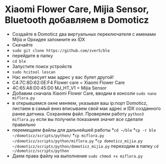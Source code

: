 Xiaomi Flower Care, Mijia Sensor, Bluetooth добавляем в Domoticz
===============================================
* Создайте в Domoticz два виртуальных переключателя с именами Mijia и Орхидея запомните их IDX
* Скачайте 
* `sudo git clone https://github.com/zver5/ble`
* перейдите в папку
* `cd ble`
* Запустите поиск устройств
* `sudo hcitool lescan`
* Нас интересует мак адрес  у вас булет другой!
* C4:7C:8D:62:0E:F4 Flower care = Xiaomi Flower Care
* 4C:65:A8:D0:45:D0 MJ_HT_V1 = Mijia Sensor
* Добавим сначала Xiaomi Flower Care, вводим в консоли 
`sudo nano miflora.py`
* в открывшемся окне меняем, указывая ваш ip:порт Domoticz, листаем в самый вниз вписываем свой мак адрес и IDX созданного ранее датчика. Сохраняем файл.
Проверяем работу 
`python3 miflora.py`
 если вы получили показания значит все сделали правильно
 * перемещаем файлы для дальнейшей работы 
*`cd ~/ble`
*`cp -r ble ~/domoticz/scripts/python/`
*`cp miflora.py ~/domoticz/scripts/python/miflora.py`
*`cp domoticz_mijia.py ~/domoticz/scripts/python/domoticz_mijia.py`
 переходим в папку 
 `cd ~/domoticz/scripts/python`
* Даем права файлу на выполнение
`sudo chmod +x miflora.py`





